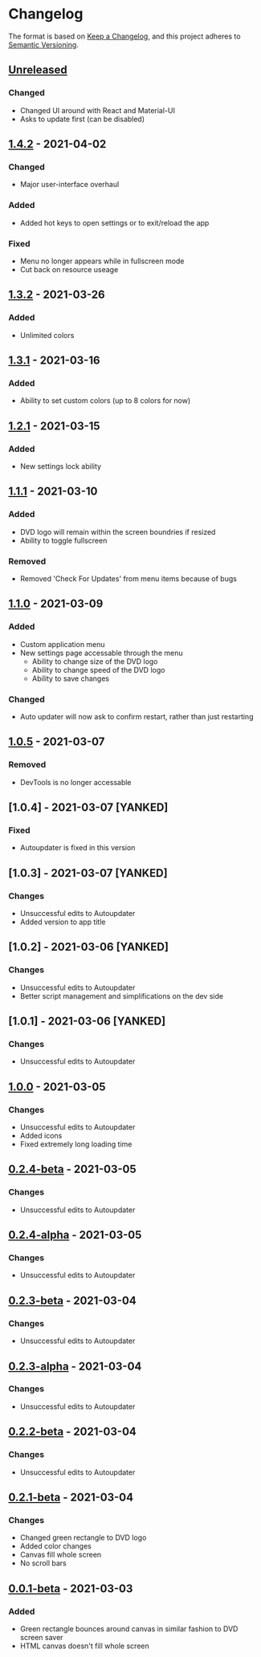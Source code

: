 # Changelog

The format is based on [Keep a Changelog](https://keepachangelog.com/en/1.0.0/),
and this project adheres to [Semantic Versioning](https://semver.org/spec/v2.0.0.html).

## [Unreleased]
### Changed
- Changed UI around with React and Material-UI
- Asks to update first (can be disabled)

## [1.4.2] - 2021-04-02
### Changed
- Major user-interface overhaul

### Added
- Added hot keys to open settings or to exit/reload the app

### Fixed
- Menu no longer appears while in fullscreen mode
- Cut back on resource useage

## [1.3.2] - 2021-03-26
### Added
- Unlimited colors

## [1.3.1] - 2021-03-16
### Added
- Ability to set custom colors (up to 8 colors for now)

## [1.2.1] - 2021-03-15
### Added
- New settings lock ability

## [1.1.1] - 2021-03-10
### Added
- DVD logo will remain within the screen boundries if resized
- Ability to toggle fullscreen

### Removed
- Removed 'Check For Updates' from menu items because of bugs

## [1.1.0] - 2021-03-09
### Added
- Custom application menu
- New settings page accessable through the menu
     - Ability to change size of the DVD logo
     - Ability to change speed of the DVD logo
     - Ability to save changes

### Changed
- Auto updater will now ask to confirm restart, rather than just restarting

## [1.0.5] - 2021-03-07
### Removed
- DevTools is no longer accessable

## [1.0.4] - 2021-03-07 [YANKED]
### Fixed
- Autoupdater is fixed in this version

## [1.0.3] - 2021-03-07 [YANKED]
### Changes
- Unsuccessful edits to Autoupdater
- Added version to app title

## [1.0.2] - 2021-03-06 [YANKED]
### Changes
- Unsuccessful edits to Autoupdater
- Better script management and simplifications on the dev side

## [1.0.1] - 2021-03-06 [YANKED]
### Changes
- Unsuccessful edits to Autoupdater

## [1.0.0] - 2021-03-05
### Changes
- Unsuccessful edits to Autoupdater
- Added icons
- Fixed extremely long loading time

## [0.2.4-beta] - 2021-03-05
### Changes
- Unsuccessful edits to Autoupdater

## [0.2.4-alpha] - 2021-03-05
### Changes
- Unsuccessful edits to Autoupdater

## [0.2.3-beta] - 2021-03-04
### Changes
- Unsuccessful edits to Autoupdater

## [0.2.3-alpha] - 2021-03-04
### Changes
- Unsuccessful edits to Autoupdater

## [0.2.2-beta] - 2021-03-04
### Changes
- Unsuccessful edits to Autoupdater

## [0.2.1-beta] - 2021-03-04
### Changes
- Changed green rectangle to DVD logo
- Added color changes
- Canvas fill whole screen
- No scroll bars

## [0.0.1-beta] - 2021-03-03
### Added
- Green rectangle bounces around canvas in similar fashion to DVD screen saver
- HTML canvas doesn't fill whole screen

[UNRELEASED]: https://github.com/KadenBiel/DVD-TS/compare/v1.2.1...HEAD
[1.4.2]: https://github.com/KadenBiel/DVD-TS/compare/v1.3.2...v1.4.2
[1.3.2]: https://github.com/KadenBiel/DVD-TS/compare/v1.3.1...v1.3.2
[1.3.1]: https://github.com/KadenBiel/DVD-TS/compare/v1.2.1...v1.3.1
[1.2.1]: https://github.com/KadenBiel/DVD-TS/compare/v1.1.1...v1.2.1
[1.1.1]: https://github.com/KadenBiel/DVD-TS/compare/v1.1.0...v1.1.1
[1.1.0]: https://github.com/KadenBiel/DVD-TS/compare/v1.0.5...v1.1.0
[1.0.5]: https://github.com/KadenBiel/DVD-TS/compare/v1.0.0...v1.0.5
[1.0.0]: https://github.com/KadenBiel/DVD-TS/compare/v0.2.4-beta...v1.0.0
[0.2.4-beta]: https://github.com/KadenBiel/DVD-TS/compare/v0.2.4-alpha...v0.2.4-beta
[0.2.4-alpha]: https://github.com/KadenBiel/DVD-TS/compare/v0.2.3-beta...v0.2.4-alpha
[0.2.3-beta]: https://github.com/KadenBiel/DVD-TS/compare/v0.2.3-alpha...v0.2.3-beta
[0.2.3-alpha]: https://github.com/KadenBiel/DVD-TS/compare/v0.2.2-beta...v0.2.3-alpha
[0.2.2-beta]: https://github.com/KadenBiel/DVD-TS/compare/v0.2.1-beta...v0.2.2-beta
[0.2.1-beta]: https://github.com/KadenBiel/DVD-TS/compare/v0.0.1-beta...v0.2.1-beta
[0.0.1-beta]: https://github.com/KadenBiel/DVD-TS/releases/tag/v0.0.1-beta
